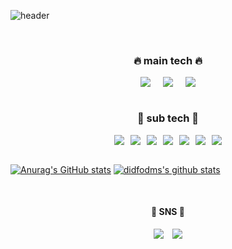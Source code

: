 ![header](https://capsule-render.vercel.app/api?type=cylinder&color=auto&height=200&section=header&text=ReYang's%20GitHub&fontSize=60&animation=blink)

<br>

<h3 style="text-align:center">🔥 main tech 🔥</h3>
<div class=container style="display:flex; justify-content : center; gap:20px; user-select:none;">
<img src="https://img.shields.io/badge/HTML-E34F26?style=for-the-badge&logo=html5&logoColor=black"><img src="https://img.shields.io/badge/CSS-1572B6?style=for-the-badge&logo=css3&logoColor=black"><img src="https://img.shields.io/badge/JAVASCRIPT-F7DF1E?style=for-the-badge&logo=javascript&logoColor=black">
</div>


<br>

<h3 style="text-align:center;">🔅 sub tech 🔅</h3>
<div class=container style="display:flex; justify-content : center; gap:10px;">
<img src="https://img.shields.io/badge/C-A8B9CC?style=for-the-badge&logo=c&logoColor=black">
<img src="https://img.shields.io/badge/JAVA-색코드?style=for-the-badge&logo=java&logoColor=black">
<img src="https://img.shields.io/badge/PYTHON-3776AB?style=for-the-badge&logo=python&logoColor=black">
<img src="https://img.shields.io/badge/opencv-5C3EE8?style=for-the-badge&logo=opencv&logoColor=black">
<img src="https://img.shields.io/badge/mysql-4479A1?style=for-the-badge&logo=mysql&logoColor=black">
<img src="https://img.shields.io/badge/R-276DC3?style=for-the-badge&logo=R&logoColor=black">
<img src="https://img.shields.io/badge/LINUX-FCC624?style=for-the-badge&logo=linux&logoColor=black">
</div>

<br>
<!--
<h3 style="text-align:center;"> else.. </h3>
<div class=container style="display:flex; justify-content : center; gap:10px;">
<img src="https://img.shields.io/badge/npm-CB3837?style=for-the-badge&logo=npm&logoColor=black"><img src="https://img.shields.io/badge/Node.js-339933?style=for-the-badge&logo=node.js&logoColor=black"><img src="https://img.shields.io/badge/React-61DAFB?style=for-the-badge&logo=react&logoColor=black"><img src="https://img.shields.io/badge/prettier-F7B93E?style=for-the-badge&logo=prettier&logoColor=black"><img src="https://img.shields.io/badge/eslint-4B32C3?style=for-the-badge&logo=eslint&logoColor=black"><img src="https://img.shields.io/badge/sass-CC6699?style=for-the-badge&logo=sass&logoColor=black"><img src="https://img.shields.io/badge/snowpack-2E5E82?style=for-the-badge&logo=snowpack&logoColor=black">
</div>

<br>
-->

[![Anurag's GitHub stats](https://github-readme-stats.vercel.app/api?username=didfodms&show_icons=true&theme=auto&line_height=30)](https://github.com/didfodms)
[![didfodms's github stats](https://github-readme-stats.vercel.app/api/top-langs/?username=didfodms&show_icons=true&hide_border=true&title_color=004386&icon_color=004386&layout=compact)](https://github.com/didfodms)

<br>

<h4 style="text-align:center;">💬 SNS 💬</h4>
<div class="container" style="display: flex; justify-content : center;">
   <a href="https://www.instagram.com/rae___eun/" target="_blank"><img src="https://img.shields.io/badge/instagram-E4405F?style=flat-square&logo=instagram&logoColor=white"/></a>
  &emsp;<a href="https://velog.io/@reyang" target="_blank"><img src="https://img.shields.io/badge/velog-20C997?style=flat-square&logo=velog&logoColor=white"/></a>
  </div>
